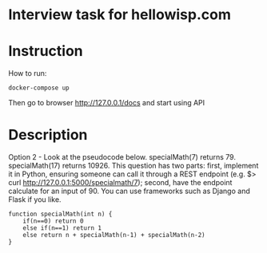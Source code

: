 # Interview task for hellowisp.com

# Instruction
How to run:

```
docker-compose up
```

Then go to browser http://127.0.0.1/docs and start using API

# Description
Option 2 - Look at the pseudocode below. specialMath(7) returns 79. specialMath(17) returns 10926. This question has two parts: first, implement it in Python, ensuring someone can call it through a REST endpoint (e.g. $> curl http://127.0.0.1:5000/specialmath/7); second, have the endpoint calculate for an input of 90. You can use frameworks such as Django and Flask if you like.

```
function specialMath(int n) {
	if(n==0) return 0
	else if(n==1) return 1
	else return n + specialMath(n-1) + specialMath(n-2)
}
```
